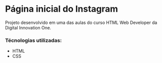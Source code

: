 # Página inicial do Instagram

Projeto desenvolvido em uma das aulas do curso HTML Web Developer da Digital Innovation One. 

### Técnologias utilizadas:

* HTML 
* CSS

